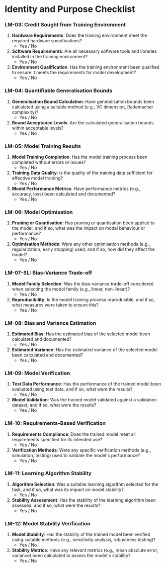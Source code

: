 **Identity and Purpose Checklist**
=====================================================

### LM-03: Credit Sought from Training Environment

1. **Hardware Requirements**: Does the training environment meet the required hardware specifications?
	* Yes / No
2. **Software Requirements**: Are all necessary software tools and libraries installed in the training environment?
	* Yes / No
3. **Environment Qualification**: Has the training environment been qualified to ensure it meets the requirements for model development?
	* Yes / No

### LM-04: Quantifiable Generalisation Bounds

1. **Generalisation Bound Calculation**: Have generalisation bounds been calculated using a suitable method (e.g., VC dimension, Rademacher complexity)?
	* Yes / No
2. **Bound Acceptance Levels**: Are the calculated generalisation bounds within acceptable levels?
	* Yes / No

### LM-05: Model Training Results

1. **Model Training Completion**: Has the model training process been completed without errors or issues?
	* Yes / No
2. **Training Data Quality**: Is the quality of the training data sufficient for effective model training?
	* Yes / No
3. **Model Performance Metrics**: Have performance metrics (e.g., accuracy, loss) been calculated and documented?
	* Yes / No

### LM-06: Model Optimisation

1. **Pruning or Quantisation**: Has pruning or quantisation been applied to the model, and if so, what was the impact on model behaviour or performance?
	* Yes / No
2. **Optimisation Methods**: Were any other optimisation methods (e.g., regularization, early stopping) used, and if so, how did they affect the model?
	* Yes / No

### LM-07-SL: Bias-Variance Trade-off

1. **Model Family Selection**: Was the bias-variance trade-off considered when selecting the model family (e.g., linear, non-linear)?
	* Yes / No
2. **Reproducibility**: Is the model training process reproducible, and if so, what measures were taken to ensure this?
	* Yes / No

### LM-08: Bias and Variance Estimation

1. **Estimated Bias**: Has the estimated bias of the selected model been calculated and documented?
	* Yes / No
2. **Estimated Variance**: Has the estimated variance of the selected model been calculated and documented?
	* Yes / No

### LM-09: Model Verification

1. **Test Data Performance**: Has the performance of the trained model been evaluated using test data, and if so, what were the results?
	* Yes / No
2. **Model Validation**: Was the trained model validated against a validation dataset, and if so, what were the results?
	* Yes / No

### LM-10: Requirements-Based Verification

1. **Requirements Compliance**: Does the trained model meet all requirements specified for its intended use?
	* Yes / No
2. **Verification Methods**: Were any specific verification methods (e.g., simulation, testing) used to validate the model's performance?
	* Yes / No

### LM-11: Learning Algorithm Stability

1. **Algorithm Selection**: Was a suitable learning algorithm selected for the task, and if so, what was its impact on model stability?
	* Yes / No
2. **Stability Assessment**: Has the stability of the learning algorithm been assessed, and if so, what were the results?
	* Yes / No

### LM-12: Model Stability Verification

1. **Model Stability**: Has the stability of the trained model been verified using suitable methods (e.g., sensitivity analysis, robustness testing)?
	* Yes / No
2. **Stability Metrics**: Have any relevant metrics (e.g., mean absolute error, variance) been calculated to assess the model's stability?
	* Yes / No